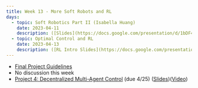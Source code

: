 ```yaml
---
title: Week 13 - More Soft Robots and RL
days:
  - topic: Soft Robotics Part II (Isabella Huang)
    date: 2023-04-11
    description: ([Slides](https://docs.google.com/presentation/d/1bDF4kEDzpO44N1kxcDIoFjYKF103OcwWE5CnjR4hJ5E/edit)) (Boardwork) (Video)
  - topic: Optimal Control and RL
    date: 2023-04-13
    description: ([RL Intro Slides](https://docs.google.com/presentation/d/1DjYaorybxiScYVv49kLXN_7sqNqiUv-ShWuuvC2JcBQ/edit?usp=sharing)) (Boardwork) (Video)
---
```


- [Final Project Guidelines](./assets/final_proj/C106B_Final_Project_Guidelines.pdf)
- No discussion this week
- [Project 4: Decentralized Multi-Agent Control](./assets/proj/Spring_2023_EECS106B_Project_4.pdf) (due 4/25) ([Slides](https://docs.google.com/presentation/d/1HuiGLDDbieeZcmTCrD38vN_R_iw0vZM5UvN91G7z3Mg/edit?usp=sharing))([Video](https://youtu.be/j2bkKBHFTBI))

<a id="Week14"></a>
